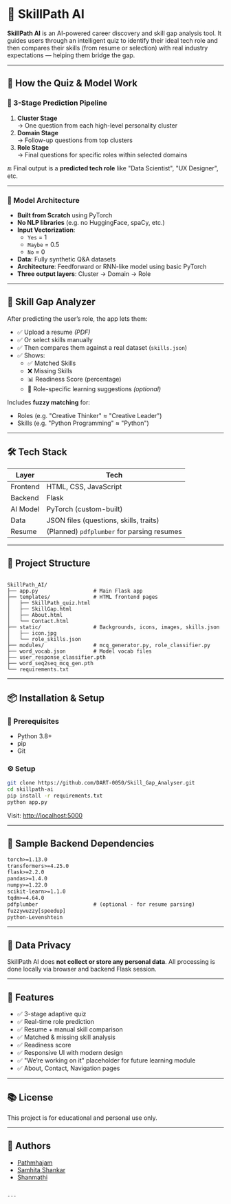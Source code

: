 # 🚀 SkillPath AI

**SkillPath AI** is an AI-powered career discovery and skill gap analysis tool. It guides users through an intelligent quiz to identify their ideal tech role and then compares their skills (from resume or selection) with real industry expectations — helping them bridge the gap.

---

## 🧠 How the Quiz & Model Work

### 🧩 3-Stage Prediction Pipeline

1. **Cluster Stage**  
   → One question from each high-level personality cluster  
2. **Domain Stage**  
   → Follow-up questions from top clusters  
3. **Role Stage**  
   → Final questions for specific roles within selected domains  

🔚 Final output is a **predicted tech role** like "Data Scientist", "UX Designer", etc.

---

### 🧠 Model Architecture

- **Built from Scratch** using PyTorch
- **No NLP libraries** (e.g. no HuggingFace, spaCy, etc.)
- **Input Vectorization**:  
  - `Yes` = 1  
  - `Maybe` = 0.5  
  - `No` = 0
- **Data**: Fully synthetic Q&A datasets
- **Architecture**: Feedforward or RNN-like model using basic PyTorch
- **Three output layers**: Cluster → Domain → Role

---

## 🔎 Skill Gap Analyzer

After predicting the user’s role, the app lets them:

- ✅ Upload a resume *(PDF)*
- ✅ Or select skills manually
- ✅ Then compares them against a real dataset (`skills.json`)
- ✅ Shows:
  - ✅ Matched Skills
  - ❌ Missing Skills
  - 📊 Readiness Score (percentage)
  - 🎯 Role-specific learning suggestions *(optional)*

Includes **fuzzy matching** for:
- Roles (e.g. "Creative Thinker" ≈ "Creative Leader")
- Skills (e.g. "Python Programming" ≈ "Python")

---

## 🛠️ Tech Stack

| Layer     | Tech                         |
|----------|------------------------------|
| Frontend | HTML, CSS, JavaScript        |
| Backend  | Flask                         |
| AI Model | PyTorch (custom-built)       |
| Data     | JSON files (questions, skills, traits) |
| Resume   | (Planned) `pdfplumber` for parsing resumes |

---

## 📁 Project Structure

```

SkillPath_AI/
├── app.py                  # Main Flask app
├── templates/              # HTML frontend pages
│   ├── SkillPath_quiz.html
│   ├── SkillGap.html
│   ├── About.html
│   └── Contact.html
├── static/                 # Backgrounds, icons, images, skills.json
│   ├── icon.jpg
│   └── role_skills.json
├── modules/                # mcq_generator.py, role_classifier.py
├── word_vocab.json         # Model vocab files
├── user_response_classifier.pth
├── word_seq2seq_mcq_gen.pth
└── requirements.txt

````

---

## 📦 Installation & Setup

### 🔧 Prerequisites

- Python 3.8+
- pip
- Git

### ⚙️ Setup

```bash
git clone https://github.com/DART-0050/Skill_Gap_Analyser.git
cd skillpath-ai
pip install -r requirements.txt
python app.py
````

Visit: [http://localhost:5000](http://localhost:5000)

---

## 🧠 Sample Backend Dependencies

```txt
torch>=1.13.0
transformers>=4.25.0
flask>=2.2.0
pandas>=1.4.0
numpy>=1.22.0
scikit-learn>=1.1.0
tqdm>=4.64.0
pdfplumber                  # (optional - for resume parsing)
fuzzywuzzy[speedup]
python-Levenshtein
```

---

## 🔐 Data Privacy

SkillPath AI does **not collect or store any personal data**. All processing is done locally via browser and backend Flask session.

---

## 🚀 Features

* ✅ 3-stage adaptive quiz
* ✅ Real-time role prediction
* ✅ Resume + manual skill comparison
* ✅ Matched & missing skill analysis
* ✅ Readiness score
* ✅ Responsive UI with modern design
* ✅ "We’re working on it" placeholder for future learning module
* ✅ About, Contact, Navigation pages

---

## 📚 License

This project is for educational and personal use only.

---

## 👥 Authors

* [Pathmhajam](mailto:pathmhajam@gmail.com)
* [Samhita Shankar](mailto:samhitashankar.cse@gmail.com)
* [Shanmathi](mailto:shanmathi.s.a.cse@gmail.com)

```

---

